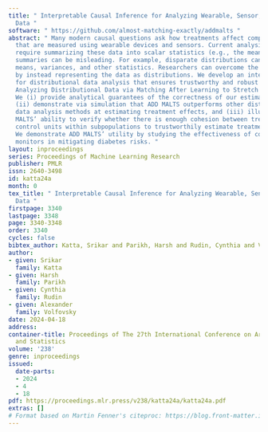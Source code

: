 ```yaml
---
title: " Interpretable Causal Inference for Analyzing Wearable, Sensor, and Distributional
  Data "
software: " https://github.com/almost-matching-exactly/addmalts "
abstract: " Many modern causal questions ask how treatments affect complex outcomes
  that are measured using wearable devices and sensors. Current analysis approaches
  require summarizing these data into scalar statistics (e.g., the mean), but these
  summaries can be misleading. For example, disparate distributions can have the same
  means, variances, and other statistics. Researchers can overcome the loss in information
  by instead representing the data as distributions. We develop an interpretable method
  for distributional data analysis that ensures trustworthy and robust decision making:
  Analyzing Distributional Data via Matching After Learning to Stretch (ADD MALTS).
  We (i) provide analytical guarantees of the correctness of our estimation strategy,
  (ii) demonstrate via simulation that ADD MALTS outperforms other distributional
  data analysis methods at estimating treatment effects, and (iii) illustrate ADD
  MALTS’ ability to verify whether there is enough cohesion between treatment and
  control units within subpopulations to trustworthily estimate treatment effects.
  We demonstrate ADD MALTS’ utility by studying the effectiveness of continuous glucose
  monitors in mitigating diabetes risks. "
layout: inproceedings
series: Proceedings of Machine Learning Research
publisher: PMLR
issn: 2640-3498
id: katta24a
month: 0
tex_title: " Interpretable Causal Inference for Analyzing Wearable, Sensor, and Distributional
  Data "
firstpage: 3340
lastpage: 3348
page: 3340-3348
order: 3340
cycles: false
bibtex_author: Katta, Srikar and Parikh, Harsh and Rudin, Cynthia and Volfovsky, Alexander
author:
- given: Srikar
  family: Katta
- given: Harsh
  family: Parikh
- given: Cynthia
  family: Rudin
- given: Alexander
  family: Volfovsky
date: 2024-04-18
address:
container-title: Proceedings of The 27th International Conference on Artificial Intelligence
  and Statistics
volume: '238'
genre: inproceedings
issued:
  date-parts:
  - 2024
  - 4
  - 18
pdf: https://proceedings.mlr.press/v238/katta24a/katta24a.pdf
extras: []
# Format based on Martin Fenner's citeproc: https://blog.front-matter.io/posts/citeproc-yaml-for-bibliographies/
---
```

